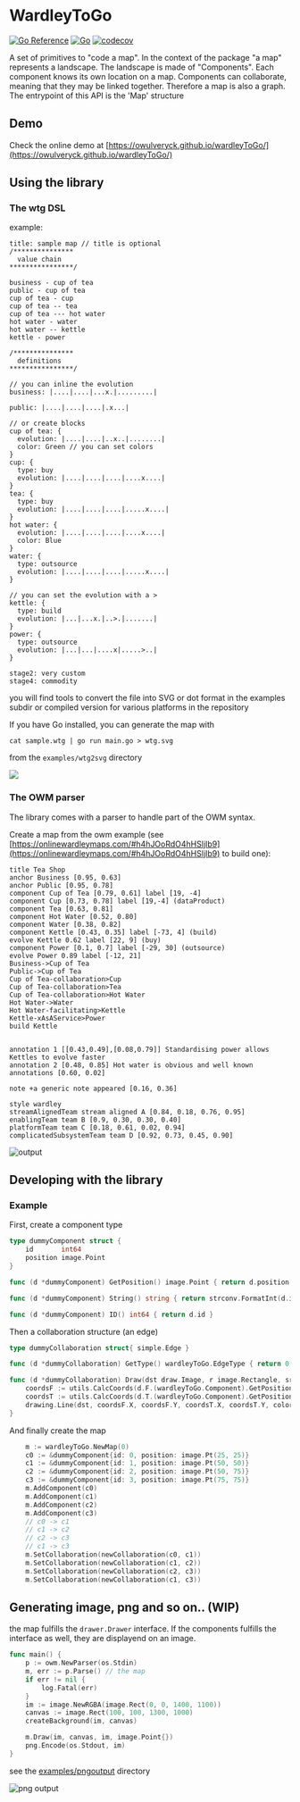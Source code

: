 # WardleyToGo

[![Go Reference](https://pkg.go.dev/badge/github.com/owulveryck/wardleyToGo.svg)](https://pkg.go.dev/github.com/owulveryck/wardleyToGo)
[![Go](https://github.com/owulveryck/wardleyToGo/actions/workflows/go.yml/badge.svg)](https://github.com/owulveryck/wardleyToGo/actions/workflows/go.yml)
[![codecov](https://codecov.io/gh/owulveryck/wardleyToGo/branch/main/graph/badge.svg?token=9BQW1KMGJS)](https://codecov.io/gh/owulveryck/wardleyToGo)

A set of primitives to "code a map". In the context of the package "a map" represents a landscape.
The landscape is made of "Components". Each component knows its own location on a map.
Components can collaborate, meaning that they may be linked together. Therefore a map is also a graph.
The entrypoint of this API is the 'Map' structure

## Demo 

Check the online demo at [https://owulveryck.github.io/wardleyToGo/](https://owulveryck.github.io/wardleyToGo/)

## Using the library

### The wtg DSL

example:

```
title: sample map // title is optional
/***************
  value chain 
****************/

business - cup of tea
public - cup of tea
cup of tea - cup
cup of tea -- tea
cup of tea --- hot water
hot water - water
hot water -- kettle
kettle - power

/***************
  definitions 
****************/

// you can inline the evolution
business: |....|....|...x.|.........|

public: |....|....|....|.x...|

// or create blocks
cup of tea: {
  evolution: |....|....|..x..|........|
  color: Green // you can set colors
}
cup: {
  type: buy
  evolution: |....|....|....|....x....|
}
tea: {
  type: buy
  evolution: |....|....|....|.....x....|
}
hot water: {
  evolution: |....|....|....|....x....|
  color: Blue
}
water: {
  type: outsource
  evolution: |....|....|....|.....x....|
}

// you can set the evolution with a >
kettle: {
  type: build
  evolution: |...|...x.|..>.|.......|
}
power: {
  type: outsource
  evolution: |...|...|....x|.....>..|
}

stage2: very custom
stage4: commodity
```

you will find tools to convert the file into SVG or dot format in the examples subdir or compiled version for various platforms in the repository

If you have Go installed, you can generate the map with

`cat sample.wtg | go run main.go > wtg.svg`

from the `examples/wtg2svg` directory

![](wtg.svg)

### The OWM parser

The library comes with a parser to handle part of the OWM syntax.

Create a map from the owm example (see [https://onlinewardleymaps.com/#h4hJOoRdO4hHSljIb9](https://onlinewardleymaps.com/#h4hJOoRdO4hHSljIb9) to build one):

[embedmd]:# (examples/parser/sample.owm)
```owm
title Tea Shop
anchor Business [0.95, 0.63]
anchor Public [0.95, 0.78]
component Cup of Tea [0.79, 0.61] label [19, -4]
component Cup [0.73, 0.78] label [19,-4] (dataProduct)
component Tea [0.63, 0.81]
component Hot Water [0.52, 0.80]
component Water [0.38, 0.82]
component Kettle [0.43, 0.35] label [-73, 4] (build)
evolve Kettle 0.62 label [22, 9] (buy)
component Power [0.1, 0.7] label [-29, 30] (outsource)
evolve Power 0.89 label [-12, 21]
Business->Cup of Tea
Public->Cup of Tea
Cup of Tea-collaboration>Cup
Cup of Tea-collaboration>Tea
Cup of Tea-collaboration>Hot Water
Hot Water->Water
Hot Water-facilitating>Kettle 
Kettle-xAsAService>Power
build Kettle


annotation 1 [[0.43,0.49],[0.08,0.79]] Standardising power allows Kettles to evolve faster
annotation 2 [0.48, 0.85] Hot water is obvious and well known
annotations [0.60, 0.02]

note +a generic note appeared [0.16, 0.36]

style wardley
streamAlignedTeam stream aligned A [0.84, 0.18, 0.76, 0.95]
enablingTeam team B [0.9, 0.30, 0.30, 0.40]
platformTeam team C [0.18, 0.61, 0.02, 0.94]
complicatedSubsystemTeam team D [0.92, 0.73, 0.45, 0.90]
```

![output](examples/owm2svg/sample.svg)


## Developing with the library

### Example

First, create a component type

[embedmd]:# (example_draw_test.go /type dummyComponent.*/ /d.id }/)
```go
type dummyComponent struct {
	id       int64
	position image.Point
}

func (d *dummyComponent) GetPosition() image.Point { return d.position }

func (d *dummyComponent) String() string { return strconv.FormatInt(d.id, 10) }

func (d *dummyComponent) ID() int64 { return d.id }
```

Then a collaboration structure (an edge)

[embedmd]:# (example_draw_test.go /type dummyCollaboration.*/ /^}$/)
```go
type dummyCollaboration struct{ simple.Edge }

func (d *dummyCollaboration) GetType() wardleyToGo.EdgeType { return 0 }

func (d *dummyCollaboration) Draw(dst draw.Image, r image.Rectangle, src image.Image, sp image.Point) {
	coordsF := utils.CalcCoords(d.F.(wardleyToGo.Component).GetPosition(), r)
	coordsT := utils.CalcCoords(d.T.(wardleyToGo.Component).GetPosition(), r)
	drawing.Line(dst, coordsF.X, coordsF.Y, coordsT.X, coordsT.Y, color.Gray{Y: 128}, [2]int{})
}
```

And finally create the map

[embedmd]:# (example_draw_test.go /.*m \:= wardleyToGo.NewMap.*/ /.*c1, c3.*/)
```go
	m := wardleyToGo.NewMap(0)
	c0 := &dummyComponent{id: 0, position: image.Pt(25, 25)}
	c1 := &dummyComponent{id: 1, position: image.Pt(50, 50)}
	c2 := &dummyComponent{id: 2, position: image.Pt(50, 75)}
	c3 := &dummyComponent{id: 3, position: image.Pt(75, 75)}
	m.AddComponent(c0)
	m.AddComponent(c1)
	m.AddComponent(c2)
	m.AddComponent(c3)
	// c0 -> c1
	// c1 -> c2
	// c2 -> c3
	// c1 -> c3
	m.SetCollaboration(newCollaboration(c0, c1))
	m.SetCollaboration(newCollaboration(c1, c2))
	m.SetCollaboration(newCollaboration(c2, c3))
	m.SetCollaboration(newCollaboration(c1, c3))
```

## Generating image, png and so on.. (WIP)

the map fulfills the `drawer.Drawer` interface. If the components fulfills the interface as well, they are displayend on an image.

[embedmd]:# (examples/owm2png/main.go /func main.*/ $)
```go
func main() {
	p := owm.NewParser(os.Stdin)
	m, err := p.Parse() // the map
	if err != nil {
		log.Fatal(err)
	}
	im := image.NewRGBA(image.Rect(0, 0, 1400, 1100))
	canvas := image.Rect(100, 100, 1300, 1000)
	createBackground(im, canvas)

	m.Draw(im, canvas, im, image.Point{})
	png.Encode(os.Stdout, im)
}
```

see the [examples/pngoutput](examples/pngoutput) directory

![png output](examples/owm2png/test.png)
